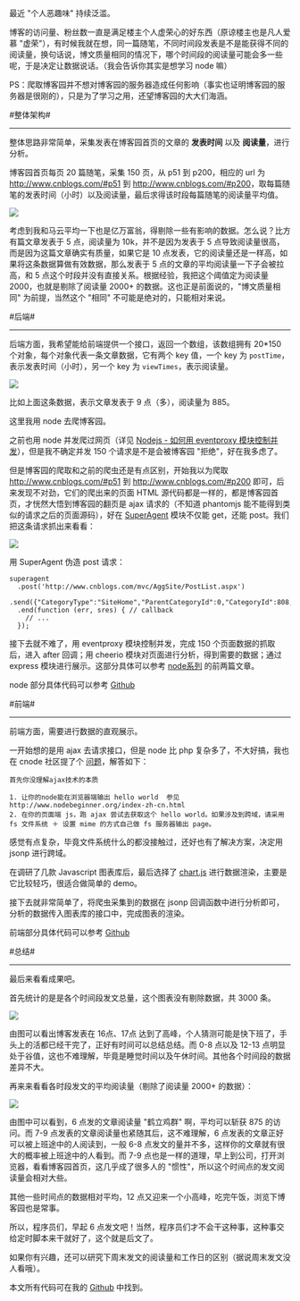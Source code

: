 最近 "个人恶趣味" 持续泛滥。

博客的访问量、粉丝数一直是满足楼主个人虚荣心的好东西（原谅楼主也是凡人爱慕 "虚荣"），有时候我就在想，同一篇随笔，不同时间段发表是不是能获得不同的阅读量，换句话说，博文质量相同的情况下，哪个时间段的阅读量可能会多一些呢，于是决定让数据说话。（我会告诉你其实是想学习 node 嘛）

PS：爬取博客园并不想对博客园的服务器造成任何影响（事实也证明博客园的服务器是很刚的），只是为了学习之用，还望博客园的大大们海涵。

#整体架构#
***
整体思路非常简单，采集发表在博客园首页的文章的 **发表时间** 以及 **阅读量**，进行分析。

博客园首页每页 20 篇随笔，采集 150 页，从 p51 到 p200，相应的 url 为 <http://www.cnblogs.com/#p51> 到 <http://www.cnblogs.com/#p200>，取每篇随笔的发表时间（小时）以及阅读量，最后求得该时段每篇随笔的阅读量平均值。

![](http://images2015.cnblogs.com/blog/675542/201601/675542-20160109113656621-1565793368.png)

考虑到我和马云平均一下也是亿万富翁，得剔除一些有影响的数据。怎么说？比方有篇文章发表于 5 点，阅读量为 10k，并不是因为发表于 5 点导致阅读量很高，而是因为这篇文章确实有质量，如果它是 10 点发表，它的阅读量还是一样高，如果将这条数据算做有效数据，那么发表于 5 点的文章的平均阅读量一下子会被拉高，和 5 点这个时段并没有直接关系。根据经验，我把这个阈值定为阅读量 2000，也就是剔除了阅读量 2000+ 的数据。这也正是前面说的，"博文质量相同" 为前提，当然这个 "相同" 不可能是绝对的，只能相对来说。


#后端#
***
后端方面，我希望能给前端提供一个接口，返回一个数组，该数组拥有 20*150 个对象，每个对象代表一条文章数据，它有两个 key 值，一个 key 为 `postTime`，表示发表时间（小时），另一个 key 为 `viewTimes`，表示阅读量。

![](http://images2015.cnblogs.com/blog/675542/201601/675542-20160109113230059-776780529.jpg)

比如上面这条数据，表示文章发表于 9 点（多），阅读量为 885。

这里我用 node 去爬博客园。

之前也用 node 并发爬过网页（详见 [Nodejs - 如何用 eventproxy 模块控制并发](http://www.cnblogs.com/zichi/p/4913133.html)），但是我不确定并发 150 个请求是不是会被博客园 "拒绝"，好在我多虑了。

但是博客园的爬取和之前的爬虫还是有点区别，开始我以为爬取 <http://www.cnblogs.com/#p51> 到 <http://www.cnblogs.com/#p200> 即可，后来发现不对劲，它们的爬出来的页面 HTML 源代码都是一样的，都是博客园首页，才恍然大悟到博客园的翻页是 ajax 请求的（不知道 phantomjs 能不能得到类似的请求之后的页面源码），好在 [SuperAgent](http://visionmedia.github.io/superagent/) 模块不仅能 get，还能 post。我们把这条请求抓出来看看：

![](http://images2015.cnblogs.com/blog/675542/201601/675542-20160109113329481-1517134203.jpg)

用 SuperAgent 伪造 post 请求：

    superagent  
      .post('http://www.cnblogs.com/mvc/AggSite/PostList.aspx')
      .send({"CategoryType":"SiteHome","ParentCategoryId":0,"CategoryId":808,"PageIndex":i,"ItemListActionName":"PostList"})
      .end(function (err, sres) { // callback
        // ...
      });


接下去就不难了，用 eventproxy 模块控制并发，完成 150 个页面数据的抓取后，进入 after 回调；用 cheerio 模块对页面进行分析，得到需要的数据；通过 express 模块进行展示。这部分具体可以参考 [node系列](http://www.cnblogs.com/zichi/category/708864.html) 的前两篇文章。

node 部分具体代码可以参考 [Github](https://github.com/hanzichi/practice/blob/master/node/%E5%8D%9A%E5%AE%A2%E5%9B%AD%E9%A6%96%E9%A1%B5%E6%95%B0%E6%8D%AE%E5%88%86%E6%9E%90/node/index.js)

#前端#
***
前端方面，需要进行数据的直观展示。

一开始想的是用 ajax 去请求接口，但是 node 比 php 复杂多了，不大好搞，我也在 cnode 社区提了个 [问题](https://cnodejs.org/topic/568f2e67c2289f51658f0899)，解答如下：

	首先你没理解ajax技术的本质
	
	1. 让你的node能在浏览器端输出 hello world  参见http://www.nodebeginner.org/index-zh-cn.html
	2. 在你的页面端 js，跑 ajax 尝试去获取这个 hello world。如果涉及到跨域，请采用 fs 文件系统 ＋ 设置 mime 的方式自己做 fs 服务器输出 page。 

感觉有点复杂，毕竟文件系统什么的都没接触过，还好也有了解决方案，决定用 jsonp 进行跨域。

在调研了几款 Javascript 图表库后，最后选择了 [chart.js](http://www.chartjs.org/) 进行数据渲染，主要是它比较轻巧，很适合做简单的 demo。

接下去就非常简单了，将爬虫采集到的数据在 jsonp 回调函数中进行分析即可，分析的数据传入图表库的接口中，完成图表的渲染。

前端部分具体代码可以参考 [Github](https://github.com/hanzichi/practice/blob/master/node/%E5%8D%9A%E5%AE%A2%E5%9B%AD%E9%A6%96%E9%A1%B5%E6%95%B0%E6%8D%AE%E5%88%86%E6%9E%90/average.html)

#总结#
***
最后来看看成果吧。

首先统计的是是各个时间段发文总量，这个图表没有剔除数据，共 3000 条。

![](http://images2015.cnblogs.com/blog/675542/201601/675542-20160109113424606-1983719072.jpg)

由图可以看出博客发表在 16点、17点 达到了高峰，个人猜测可能是快下班了，手头上的活都已经干完了，正好有时间可以总结总结。而 0-8 点以及 12-13 点明显处于谷值，这也不难理解，毕竟是睡觉时间以及午休时间。其他各个时间段的数据差异不大。

再来来看看各时段发文的平均阅读量（剔除了阅读量 2000+ 的数据）：

![](http://images2015.cnblogs.com/blog/675542/201601/675542-20160109113437871-869124255.jpg)

由图中可以看到，6 点发的文章阅读量 "鹤立鸡群" 啊，平均可以斩获 875 的访问。而 7-9 点发表的文章阅读量也紧随其后，这不难理解，6 点发表的文章正好可以被上班途中的人阅读到，一般 6-8 点发文的量并不多，这样你的文章就有很大的概率被上班途中的人看到。而 7-9 点也是一样的道理，早上到公司，打开浏览器，看看博客园首页，这几乎成了很多人的 "惯性"，所以这个时间点的发文阅读量会相对大些。

其他一些时间点的数据相对平均，12 点又迎来一个小高峰，吃完午饭，浏览下博客园也是常事。

所以，程序员们，早起 6 点发文吧！当然，程序员们才不会干这种事，这种事交给定时脚本来干就好了，这个就是后文了。

如果你有兴趣，还可以研究下周末发文的阅读量和工作日的区别（据说周末发文没人看哦）。

本文所有代码可在我的 [Github](https://github.com/hanzichi/practice/tree/master/node/%E5%8D%9A%E5%AE%A2%E5%9B%AD%E9%A6%96%E9%A1%B5%E6%95%B0%E6%8D%AE%E5%88%86%E6%9E%90) 中找到。